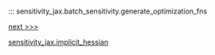 
#

::: sensitivity_jax.batch_sensitivity.generate_optimization_fns

<div class='container'>
<div class='right-div'><a href='/sensitivity_jax/api/sensitivity_jax/batch_sensitivity/implicit_hessian'>next >>><p>sensitivity_jax.implicit_hessian</p></a></div></div>